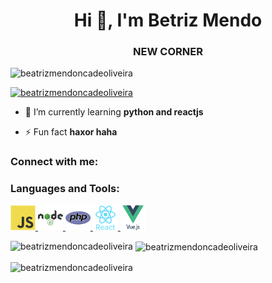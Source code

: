 <h1 align="center">Hi 👋, I'm Betriz Mendo</h1>
<h3 align="center">NEW CORNER</h3>

<p align="left"> <img src="https://komarev.com/ghpvc/?username=beatrizmendoncadeoliveira&label=Profile%20views&color=0e75b6&style=flat" alt="beatrizmendoncadeoliveira" /> </p>

<p align="left"> <a href="https://github.com/ryo-ma/github-profile-trophy"><img src="https://github-profile-trophy.vercel.app/?username=beatrizmendoncadeoliveira" alt="beatrizmendoncadeoliveira" /></a> </p>

- 🌱 I’m currently learning **python and reactjs**

- ⚡ Fun fact **haxor haha**

<h3 align="left">Connect with me:</h3>
<p align="left">
</p>

<h3 align="left">Languages and Tools:</h3>
<p align="left"> <a href="https://developer.mozilla.org/en-US/docs/Web/JavaScript" target="_blank" rel="noreferrer"> <img src="https://raw.githubusercontent.com/devicons/devicon/master/icons/javascript/javascript-original.svg" alt="javascript" width="40" height="40"/> </a> <a href="https://nodejs.org" target="_blank" rel="noreferrer"> <img src="https://raw.githubusercontent.com/devicons/devicon/master/icons/nodejs/nodejs-original-wordmark.svg" alt="nodejs" width="40" height="40"/> </a> <a href="https://www.php.net" target="_blank" rel="noreferrer"> <img src="https://raw.githubusercontent.com/devicons/devicon/master/icons/php/php-original.svg" alt="php" width="40" height="40"/> </a> <a href="https://reactjs.org/" target="_blank" rel="noreferrer"> <img src="https://raw.githubusercontent.com/devicons/devicon/master/icons/react/react-original-wordmark.svg" alt="react" width="40" height="40"/> </a> <a href="https://vuejs.org/" target="_blank" rel="noreferrer"> <img src="https://raw.githubusercontent.com/devicons/devicon/master/icons/vuejs/vuejs-original-wordmark.svg" alt="vuejs" width="40" height="40"/> </a> </p>

<p><img align="left" src="https://github-readme-stats.vercel.app/api/top-langs?username=beatrizmendoncadeoliveira&show_icons=true&locale=en&layout=compact" alt="beatrizmendoncadeoliveira" /></p>

<p>&nbsp;<img align="center" src="https://github-readme-stats.vercel.app/api?username=beatrizmendoncadeoliveira&show_icons=true&locale=en" alt="beatrizmendoncadeoliveira" /></p>

<p><img align="center" src="https://github-readme-streak-stats.herokuapp.com/?user=beatrizmendoncadeoliveira&" alt="beatrizmendoncadeoliveira" /></p>
